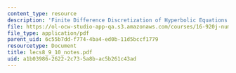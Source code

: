 ```yaml
---
content_type: resource
description: 'Finite Difference Discretization of Hyperbolic Equations: Linear Problems'
file: https://ol-ocw-studio-app-qa.s3.amazonaws.com/courses/16-920j-numerical-methods-for-partial-differential-equations-sma-5212-spring-2003/a1b0398626222c735a8bac5b261c43ad_lecs8_9_10_notes.pdf
file_type: application/pdf
parent_uid: 6c55b7dd-f774-4ba4-ed0b-11d5bccf1779
resourcetype: Document
title: lecs8_9_10_notes.pdf
uid: a1b03986-2622-2c73-5a8b-ac5b261c43ad
---
```

